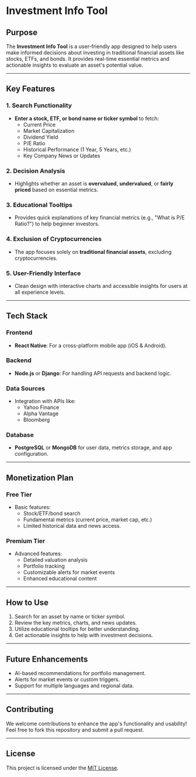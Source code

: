 # Investment Info Tool

## Purpose
The **Investment Info Tool** is a user-friendly app designed to help users make informed decisions about investing in traditional financial assets like stocks, ETFs, and bonds. It provides real-time essential metrics and actionable insights to evaluate an asset's potential value.

---

## Key Features
### 1. Search Functionality
- **Enter a stock, ETF, or bond name or ticker symbol** to fetch:
  - Current Price
  - Market Capitalization
  - Dividend Yield
  - P/E Ratio
  - Historical Performance (1 Year, 5 Years, etc.)
  - Key Company News or Updates

### 2. Decision Analysis
- Highlights whether an asset is **overvalued**, **undervalued**, or **fairly priced** based on essential metrics.

### 3. Educational Tooltips
- Provides quick explanations of key financial metrics (e.g., "What is P/E Ratio?") to help beginner investors.

### 4. Exclusion of Cryptocurrencies
- The app focuses solely on **traditional financial assets**, excluding cryptocurrencies.

### 5. User-Friendly Interface
- Clean design with interactive charts and accessible insights for users at all experience levels.

---

## Tech Stack
### **Frontend**
- **React Native**: For a cross-platform mobile app (iOS & Android).

### **Backend**
- **Node.js** or **Django**: For handling API requests and backend logic.

### **Data Sources**
- Integration with APIs like:
  - Yahoo Finance
  - Alpha Vantage
  - Bloomberg

### **Database**
- **PostgreSQL** or **MongoDB** for user data, metrics storage, and app configuration.

---

## Monetization Plan
### **Free Tier**
- Basic features:
  - Stock/ETF/bond search
  - Fundamental metrics (current price, market cap, etc.)
  - Limited historical data and news access.

### **Premium Tier**
- Advanced features:
  - Detailed valuation analysis
  - Portfolio tracking
  - Customizable alerts for market events
  - Enhanced educational content

---

## How to Use
1. Search for an asset by name or ticker symbol.
2. Review the key metrics, charts, and news updates.
3. Utilize educational tooltips for better understanding.
4. Get actionable insights to help with investment decisions.

---

## Future Enhancements
- AI-based recommendations for portfolio management.
- Alerts for market events or custom triggers.
- Support for multiple languages and regional data.

---

## Contributing
We welcome contributions to enhance the app's functionality and usability!  
Feel free to fork this repository and submit a pull request.

---

## License
This project is licensed under the [MIT License](LICENSE).
